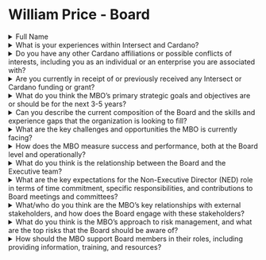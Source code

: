 # William Price - Board

<details>

<summary>Full Name</summary>

William Price

</details>



<details>

<summary>What is your experiences within Intersect and Cardano?</summary>

I've been in the Cardano ecosystem since 2021. In that time, I with multiple Cardano native projects as an Ambassador, specifically working in media relations. In this role, I would interact with journalists, blog writers, and media personalities.&#x20;

I've been cited via Fox Business, Kiplinger's Personal Finance, along with other non-industry media outlets.&#x20;

Outside of Cardano and Intersect, I have four years of experience as a National Non-profit Director. In this role, I was responsible for reviewing and approving Board minutes, address membership concerns, mitigate organizational risks both in the media and internally, approve budgets, oversee National Conferences, be the organization's Ambassador to elected officials, government agencies (and their representatives), and other stakeholders.

</details>



<details>

<summary>Do you have any other Cardano affiliations or possible conflicts of interests, including you as an individual or an enterprise you are associated with?</summary>

No

</details>



<details>

<summary>Are you currently in receipt of or previously received any Intersect or Cardano funding or grant?</summary>

No

</details>



<details>

<summary>What do you think the MBO’s primary strategic goals and objectives are or should be for the next 3-5 years?</summary>

1. Champion and onboard new and existing ADA holders into the Cardano Governance system.
2. Advocacy of Cardano, as an open-source, decentralized protocol, to stakeholders outside of the industry. This includes participating with policy-makers that we may not "like" or "politically support".
3. Become the ecosystem leader in advocating developmental roadmaps, encouraging new strategic partnerships with non-industry participants, and continue development to make building on Cardano easy and efficient.

</details>



<details>

<summary>Can you describe the current composition of the Board and the skills and experience gaps that the organization is looking to fill?</summary>

The current composition of the Board consists of representatives of Wyoming University as the Educational Chair. Two Seed Funder seats with Emurgo and IOG, The Secretary from Intersect.&#x20;

I believe that the organization has great business, educational, and technical participants. I do believe that we lack in the advocacy, non-technical growth, and mainstream partnership development.

</details>



<details>

<summary>What are the key challenges and opportunities the MBO is currently facing?</summary>

I believe the key opportunity for Intersect is mainstream advocacy and a member based media strategy.&#x20;

Right now, Charles Hoskinson is the main spokesperson for the Cardano ecosystem. While Charles, IOHK, Emurgo, and the Cardano Foundation are important in their roles... none of those participants are coming from the perspective of the participants of the ecosystem.&#x20;

Furthermore, I believe it's easier to attack an individual than it is a group. Meaning, Charles is incredibly polarizing. I think that as the Chief Advocate for Cardano, it makes it incr

edibly easy to attack his character on things that have nothing to do with our ecosystem. When Intersect, or any MBO, speaks... It's not William Price, or any other single Board Member, speaking. It's the organization, through the Board. That protection is vital.&#x20;

Member Based Organizations work because we have the opportunity to group our collective voice to address issues with policy-makers, companies, and other stakeholders.

</details>



<details>

<summary>How does the MBO measure success and performance, both at the Board level and operationally?</summary>

Key Performance Indicators (KPI's) are the primary driver to determine success and performance for goals and objectives. It's vital that as KPI's are shared with membership stakeholders and specific actions that are taken to inspire confidence that we're not just participating in lip service.&#x20;

I also believe in the 360 evaluation process. The Board's job is to ensure that the Executive Team is following the Core Values and Strategic Vision laid out by The Board. The Executive Teams job is to ensure that The Board is offering the tools to the Executive Team to ensure that they can complete their job.

</details>



<details>

<summary>What do you think is the relationship between the Board and the Executive team?</summary>

The BoD is a governing body of the organization. Our key responsibilities are to set strategy, oversee management, and protect the interests of members and stakeholders.&#x20;

The Executive Team's job is to do the day to day business of the organization.

</details>



<details>

<summary>What are the key expectations for the Non-Executive Director (NED) role in terms of time commitment, specific responsibilities, and contributions to Board meetings and committees?</summary>

The key time requirements for a NED should be not more than 40 hours per month, in most instances... Or around 300 hours a year. Board Members are generally not full-time positions. Unless there is a crisis that requires The Board to have more of an active agenda, the Executive Team runs most day to day business.&#x20;

In fact, it becomes a hinderance to the organization for a Board Member to run a full-time schedule. Board Members that work a full-time schedule tend to overstep their boundaries and interfere with day to day operations. A NED is not a micromanager, they are not a manager. Their job is to develop strategic guidance, independent oversight, financial stewardship, participation in Board Meetings, mitigate risk to the organization as a whole, and engage with Members and other Stakeholders as an outside entity to the Executive Team.&#x20;

In short, a NED is an independent expert that sees issues from outside the day to day operations and brings them to the Board, as a whole, to discuss and address as determined by the whole.

</details>



<details>

<summary>What/who do you think are the MBO’s key relationships with external stakeholders, and how does the Board engage with these stakeholders?</summary>

The MBO's key external relationships are IOHK and Emurgo. The boards primary role is an advocacy role speaking with the authority given by the membership.&#x20;

We also work with DRep, SPO's, web3 businesses, and our own membership to ensure that we understand the needs of the ecosystem as a whole. This way we, as an organization, can develop strategies to ensure that we use governance to build roadmaps and develop initiatives that make those stakeholders have a better experience within our organization AND within the ecosystem in large.

</details>



<details>

<summary>What do you think is the MBO’s approach to risk management, and what are the top risks that the Board should be aware of?</summary>



MBO's have three primary roles in Risk Management:

1. Ensure the Executive Staff is not only adopting a risk management process, but also ensure that the process outlined is functionally delivering.
2. Review periodic reports of the most significant risks to the organization, discuss and make decisions on the MOST important threats and opportunities. Generally, this should be done through a process known as a Risk Register. Intersect day to day operations should be keeping a risk register that identifies all the risks that can be identified. Furthermore, they should analyze the likelihood and consequences of each risk occurring. Executive leadership should be taking the bulk of risk mitigation.
3. Board Members are stewards of the Organization. The Board should be the example of compliance, ethics, and responsibility and live the organization's values. They should also set the tone on how much staff should be taking on in risk to pursue the organization objectives. This is risk appetite, which falls within the strategic planning of The BoD.&#x20;

In my opinion, the top risk for the Board is to battle perception of favortism or being too heavy handed in setting the strategic mission. We are a membership based organization, so ensuring that general participants do not view Intersect as just another IOHK, Emurgo, or Foundation shill or surrogate. At the same time, we should foster opportunities for participant members to grow and feel comfortable bringing real challenges to the ecosystem in large. I believe that this is accomplished by being transparent, and living our core values with our stakeholders. Furthermore, fostering an environment of two way communication from the Membership to the Board, who then discusses and takes the most important issues to the Executive team with a strategic vision to execute.. then follow up with the ET and periodically communicate with Membership the direction that the MBO is taking to mitigate unnecessary risk.

</details>



<details>

<summary>How should the MBO support Board members in their roles, including providing information, training, and resources?</summary>

The MBO Executive Team/Board relationship is vital. The Board has to trust, but periodically verify, that the Executive Team is executing the strategic vision that The Board has laid out.&#x20;

The Executive Team needs to feel confident that when they need to address issues that they can bring them to The Board to discuss and make a decision in the best interests of the Organization as a whole. Finally, Membership has to feel confident that if they communicate with The Board that, at a minimum, they are heard AND feedback on results when a decision is made.&#x20;

The Board also needs access to community and organizational experts to gather additional information when their are gaps in knowledge. Committees are the experts on specific topics that fall within The Board's business. I believe the most important resource the Board can be given is the ability to gather a 360 evaluation process. The Executive Team needs to be able to evaluate the Board and vice versa.&#x20;

The Board also needs to be able to complete Self-Evaluation to address possible opportunities for improvement or to find things that are working well and need to have more energy directed to in order to make them more valuable.&#x20;

Ongoing Board Trainings in areas of Nonprofit Governance, Finances, Strategic Planning, Meetings rules and procedures, Risk and liability identification and mitigation, and Communication for NEDs that don't have a lot of Board experience is paramount, in my opinion.

</details>
